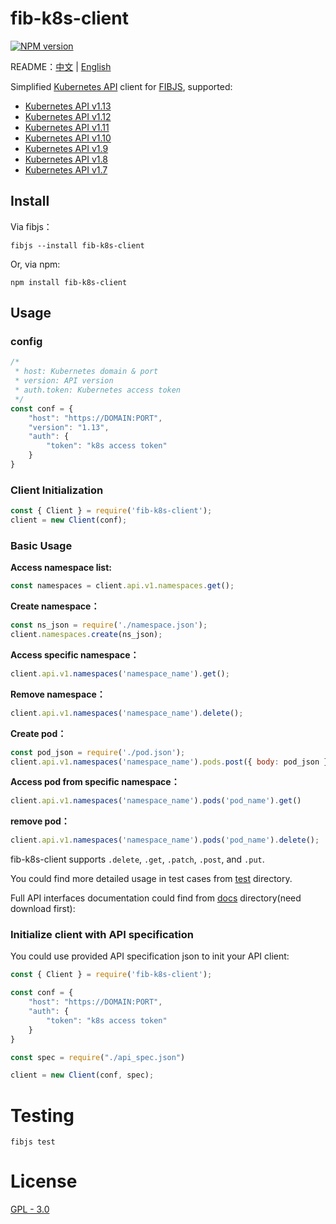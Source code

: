 # fib-k8s-client

[![NPM version](https://img.shields.io/npm/v/fib-k8s-client?style=flat-square)](https://www.npmjs.com/package/fib-k8s-client)

README：[中文](./README_CN.md) | [English](./README.md)



Simplified [Kubernetes API](http://kubernetes.io/) client for [FIBJS](http://fibjs.org/), supported:

- [Kubernetes API v1.13](https://kubernetes.io/docs/reference/generated/kubernetes-api/v1.13/)
- [Kubernetes API v1.12](https://kubernetes.io/docs/reference/generated/kubernetes-api/v1.12/)
- [Kubernetes API v1.11](https://kubernetes.io/docs/reference/generated/kubernetes-api/v1.11/)
- [Kubernetes API v1.10](https://kubernetes.io/docs/reference/generated/kubernetes-api/v1.10/)
- [Kubernetes API v1.9](./docs/v1.9)
- [Kubernetes API v1.8](./docs/v1.8)
- [Kubernetes API v1.7](./docs/v1.7)



## Install

Via fibjs：

```
fibjs --install fib-k8s-client
```



Or, via npm:

```
npm install fib-k8s-client
```



## Usage

### config

```javascript
/*
 * host: Kubernetes domain & port
 * version: API version
 * auth.token: Kubernetes access token
 */
const conf = {
    "host": "https://DOMAIN:PORT",
    "version": "1.13",
    "auth": {
        "token": "k8s access token"
    }
}
```



### Client Initialization

```javascript
const { Client } = require('fib-k8s-client');
client = new Client(conf);
```

 

### Basic Usage

**Access namespace list:**

```javascript
const namespaces = client.api.v1.namespaces.get();
```

**Create namespace：**

```javascript
const ns_json = require('./namespace.json');
client.namespaces.create(ns_json);
```

**Access specific namespace：**

```javascript
client.api.v1.namespaces('namespace_name').get();
```

**Remove namespace：**

```javascript
client.api.v1.namespaces('namespace_name').delete();
```

**Create pod：**

```javascript
const pod_json = require('./pod.json');
client.api.v1.namespaces('namespace_name').pods.post({ body: pod_json })
```

**Access pod from specific namespace：**

```javascript
client.api.v1.namespaces('namespace_name').pods('pod_name').get()
```

**remove pod：**

```javascript
client.api.v1.namespaces('namespace_name').pods('pod_name').delete();
```



fib-k8s-client supports `.delete`, `.get`, `.patch`, `.post`, and `.put`.



You could find more detailed usage in test cases from [test](./test) directory.



Full API interfaces documentation could find from [docs](./docs) directory(need download first):



### Initialize client with API specification

You could use provided API specification json to init your API client:

```javascript
const { Client } = require('fib-k8s-client');

const conf = {
    "host": "https://DOMAIN:PORT",
    "auth": {
        "token": "k8s access token"
    }
}

const spec = require("./api_spec.json")

client = new Client(conf, spec);
```



# Testing

```shell
fibjs test
```



# License

[GPL - 3.0](./LICENSE)